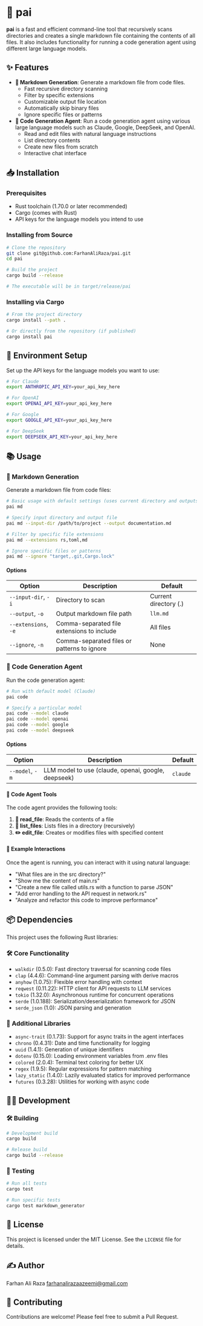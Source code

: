 # 🚀 pai

**pai** is a fast and efficient command-line tool that recursively scans directories and creates a single markdown file containing the contents of all files. It also includes functionality for running a code generation agent using different large language models.

## ✨ Features

- **📝 Markdown Generation**: Generate a markdown file from code files.
  - Fast recursive directory scanning
  - Filter by specific extensions
  - Customizable output file location
  - Automatically skip binary files
  - Ignore specific files or patterns
- **🤖 Code Generation Agent**: Run a code generation agent using various large language models such as Claude, Google, DeepSeek, and OpenAI.
  - Read and edit files with natural language instructions
  - List directory contents
  - Create new files from scratch
  - Interactive chat interface

## 📥 Installation

### Prerequisites

- Rust toolchain (1.70.0 or later recommended)
- Cargo (comes with Rust)
- API keys for the language models you intend to use

### Installing from Source

```sh
# Clone the repository
git clone git@github.com:FarhanAliRaza/pai.git
cd pai

# Build the project
cargo build --release

# The executable will be in target/release/pai
```

### Installing via Cargo

```sh
# From the project directory
cargo install --path .

# Or directly from the repository (if published)
cargo install pai
```

## 🔑 Environment Setup

Set up the API keys for the language models you want to use:

```sh
# For Claude
export ANTHROPIC_API_KEY=your_api_key_here

# For OpenAI
export OPENAI_API_KEY=your_api_key_here

# For Google
export GOOGLE_API_KEY=your_api_key_here

# For DeepSeek
export DEEPSEEK_API_KEY=your_api_key_here
```

## 📚 Usage

### 📝 Markdown Generation

Generate a markdown file from code files:

```sh
# Basic usage with default settings (uses current directory and outputs to llm.md)
pai md

# Specify input directory and output file
pai md --input-dir /path/to/project --output documentation.md

# Filter by specific file extensions
pai md --extensions rs,toml,md

# Ignore specific files or patterns
pai md --ignore "target,.git,Cargo.lock"
```

#### Options

| Option | Description | Default |
|--------|-------------|---------|
| `--input-dir`, `-i` | Directory to scan | Current directory (.) |
| `--output`, `-o` | Output markdown file path | `llm.md` |
| `--extensions`, `-e` | Comma-separated file extensions to include | All files |
| `--ignore`, `-n` | Comma-separated files or patterns to ignore | None |

### 🤖 Code Generation Agent

Run the code generation agent:

```sh
# Run with default model (Claude)
pai code

# Specify a particular model
pai code --model claude
pai code --model openai
pai code --model google
pai code --model deepseek
```

#### Options

| Option | Description | Default |
|--------|-------------|---------|
| `--model`, `-m` | LLM model to use (claude, openai, google, deepseek) | `claude` |

#### 🧰 Code Agent Tools

The code agent provides the following tools:

1. **📄 read_file**: Reads the contents of a file
2. **📂 list_files**: Lists files in a directory (recursively)
3. **✏️ edit_file**: Creates or modifies files with specified content

#### 💬 Example Interactions

Once the agent is running, you can interact with it using natural language:

- "What files are in the src directory?"
- "Show me the content of main.rs"
- "Create a new file called utils.rs with a function to parse JSON"
- "Add error handling to the API request in network.rs"
- "Analyze and refactor this code to improve performance"

## 📦 Dependencies

This project uses the following Rust libraries:

### 🛠️ Core Functionality
- `walkdir` (0.5.0): Fast directory traversal for scanning code files
- `clap` (4.4.6): Command-line argument parsing with derive macros
- `anyhow` (1.0.75): Flexible error handling with context
- `reqwest` (0.11.22): HTTP client for API requests to LLM services
- `tokio` (1.32.0): Asynchronous runtime for concurrent operations
- `serde` (1.0.188): Serialization/deserialization framework for JSON
- `serde_json` (1.0): JSON parsing and generation

### 🧩 Additional Libraries
- `async-trait` (0.1.73): Support for async traits in the agent interfaces
- `chrono` (0.4.31): Date and time functionality for logging
- `uuid` (1.4.1): Generation of unique identifiers
- `dotenv` (0.15.0): Loading environment variables from .env files
- `colored` (2.0.4): Terminal text coloring for better UX
- `regex` (1.9.5): Regular expressions for pattern matching
- `lazy_static` (1.4.0): Lazily evaluated statics for improved performance
- `futures` (0.3.28): Utilities for working with async code

## 👨‍💻 Development

### 🛠️ Building

```sh
# Development build
cargo build

# Release build
cargo build --release
```

### 🧪 Testing

```sh
# Run all tests
cargo test

# Run specific tests
cargo test markdown_generator
```

## 📜 License

This project is licensed under the MIT License. See the `LICENSE` file for details.

## ✍️ Author

Farhan Ali Raza <farhanalirazaazeemi@gmail.com>

## 🤝 Contributing

Contributions are welcome! Please feel free to submit a Pull Request.
